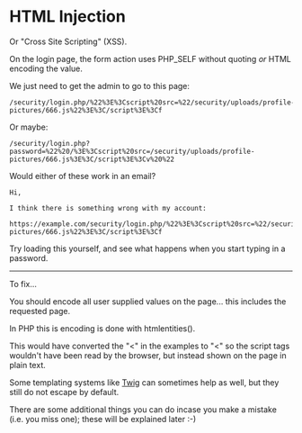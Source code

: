 
# HTML Injection

Or "Cross Site Scripting" (XSS).

On the login page, the form action uses PHP_SELF without quoting *or* HTML encoding the value.

We just need to get the admin to go to this page:

	/security/login.php/%22%3E%3Cscript%20src=%22/security/uploads/profile-pictures/666.js%22%3E%3C/script%3E%3Cf

Or maybe:

	/security/login.php?password=%22%20/%3E%3Cscript%20src=/security/uploads/profile-pictures/666.js%3E%3C/script%3E%3Cv%20%22

Would either of these work in an email?

	Hi,

	I think there is something wrong with my account:

	https://example.com/security/login.php/%22%3E%3Cscript%20src=%22/security/uploads/profile-pictures/666.js%22%3E%3C/script%3E%3Cf

Try loading this yourself, and see what happens when you start typing in a password.

---

To fix...

You should encode all user supplied values on the page... this includes the requested page.

In PHP this is encoding is done with htmlentities().

This would have converted the "<" in the examples to "&lt;" so the script tags wouldn't have been read by the browser, but instead shown on the page in plain text.

Some templating systems like [Twig](https://twig.sensiolabs.org/) can sometimes help as well, but they still do not escape by default.

There are some additional things you can do incase you make a mistake (i.e. you miss one); these will be explained later :-)
